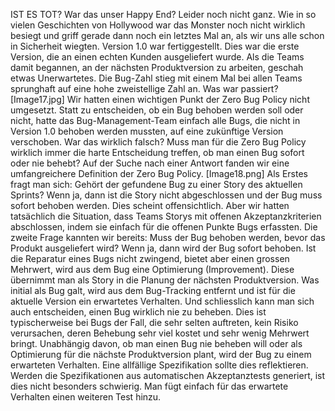 ﻿IST ES TOT?
War das unser Happy End? Leider noch nicht ganz.  Wie in so vielen Geschichten von Hollywood war das  Monster noch nicht wirklich besiegt und griff gerade  dann noch ein letztes Mal an, als wir uns alle schon  in Sicherheit wiegten.
Version 1.0 war fertiggestellt. Dies war die erste  Version, die an einen echten Kunden ausgeliefert  wurde. Als die Teams damit begannen, an der  nächsten Produktversion zu arbeiten, geschah etwas  Unerwartetes. Die Bug-Zahl stieg mit einem Mal bei  allen Teams sprunghaft auf eine hohe zweistellige  Zahl an. Was war passiert?
[Image17.jpg]
Wir hatten einen wichtigen Punkt der Zero Bug Policy nicht umgesetzt. Statt zu entscheiden, ob ein Bug  behoben werden soll oder nicht, hatte das Bug-Management-Team einfach alle Bugs, die nicht in Version 1.0  behoben werden mussten, auf eine zukünftige Version verschoben.
War das wirklich falsch? Muss man  für die Zero Bug Policy wirklich  immer die harte Entscheidung  treffen, ob man einen Bug sofort  oder nie behebt? Auf der Suche  nach einer Antwort fanden wir  eine umfangreichere Definition der  Zero Bug Policy.
[Image18.png]
Als Erstes fragt man sich: Gehört der gefundene Bug zu einer Story des aktuellen Sprints? Wenn ja, dann ist  die Story nicht abgeschlossen und der Bug muss sofort behoben werden. Dies scheint offensichtlich. Aber  wir hatten tatsächlich die Situation, dass Teams Storys mit offenen Akzeptanzkriterien abschlossen, indem  sie einfach für die offenen Punkte Bugs erfassten.
Die zweite Frage kannten wir bereits: Muss der Bug behoben werden, bevor das Produkt ausgeliefert wird?  Wenn ja, dann wird der Bug sofort behoben.
Ist die Reparatur eines Bugs nicht zwingend, bietet aber einen grossen Mehrwert, wird aus dem Bug eine  Optimierung (Improvement). Diese übernimmt man als Story in die Planung der nächsten Produktversion.  Was initial als Bug galt, wird aus dem Bug-Tracking entfernt und ist für die aktuelle Version ein erwartetes  Verhalten.
Und schliesslich kann man sich auch entscheiden, einen Bug wirklich nie zu beheben. Dies ist typischerweise  bei Bugs der Fall, die sehr selten auftreten, kein Risiko verursachen, deren Behebung sehr viel kostet und sehr  wenig Mehrwert bringt.
Unabhängig davon, ob man einen Bug nie beheben will oder als Optimierung für die nächste Produktversion  plant, wird der Bug zu einem erwarteten Verhalten. Eine allfällige Spezifikation sollte dies reflektieren.  Werden die Spezifikationen aus automatischen Akzeptanztests generiert, ist dies nicht besonders schwierig.  Man fügt einfach für das erwartete Verhalten einen weiteren Test hinzu.